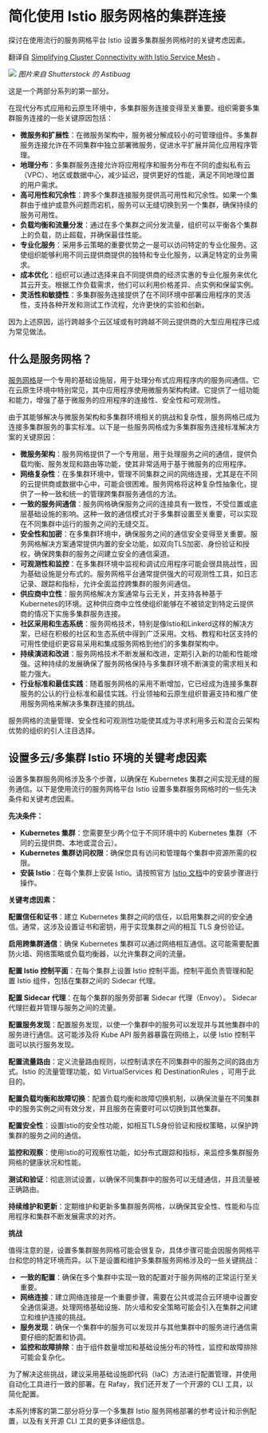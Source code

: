 # 简化使用 Istio 服务网格的集群连接

探讨在使用流行的服务网格平台 Istio 设置多集群服务网格时的关键考虑因素。

翻译自 [Simplifying Cluster Connectivity with Istio Service Mesh](https://thenewstack.io/simplifying-cluster-connectivity-with-istio-service-mesh/) 。

![](https://cdn.thenewstack.io/media/2023/08/bb70725b-clusters-1024x607.jpg)
*图片来自 Shutterstock 的 Astibuag*

这是一个两部分系列的第一部分。

在现代分布式应用和云原生环境中，多集群服务连接变得至关重要。组织需要多集群服务连接的一些关键原因包括：

- **微服务和扩展性**：在微服务架构中，服务被分解成较小的可管理组件。多集群服务连接允许在不同集群中独立部署微服务，促进水平扩展并简化应用程序管理。
- **地理分布**：多集群服务连接允许将应用程序和服务分布在不同的虚拟私有云（VPC）、地区或数据中心，减少延迟，提供更好的性能，满足不同地理位置的用户需求。
- **高可用性和冗余性**：跨多个集群连接服务提供高可用性和冗余性。如果一个集群由于维护或意外问题而宕机，服务可以无缝切换到另一个集群，确保持续的服务可用性。
- **负载均衡和流量分发**：通过在多个集群之间分发流量，组织可以平衡各个集群上的负载，防止超载，并确保最佳性能。
- **专业化服务**：采用多云策略的重要优势之一是可以访问特定的专业化服务。这使组织能够利用不同云提供商提供的独特和专业化服务，以满足特定的业务需求。
- **成本优化**：组织可以通过选择来自不同提供商的经济实惠的专业化服务来优化其云开支。根据工作负载需求，他们可以利用价格差异、点实例和保留实例。
- **灵活性和敏捷性**：多集群服务连接提供了在不同环境中部署应用程序的灵活性，支持各种开发和测试工作流程，允许更快的实验和创新。

因为上述原因，运行跨越多个云区域或有时跨越不同云提供商的大型应用程序已成为常见做法。

## 什么是服务网格？

[服务网格](https://thenewstack.io/kubernetes-1-28-accommodates-the-service-mesh-sudden-outages/)是一个专用的基础设施层，用于处理分布式应用程序内的服务间通信。它在云原生环境中特别常见，其中应用程序使用微服务架构构建。它提供了一组功能和能力，增强了基于微服务的应用程序的连接性、安全性和可观测性。

由于其能够解决与微服务架构和多集群环境相关的挑战和复杂性，服务网格已成为连接多集群服务的事实标准。以下是一些服务网格成为多集群服务连接标准解决方案的关键原因：

- **微服务架构**：服务网格提供了一个专用层，用于处理服务之间的通信，提供负载均衡、服务发现和路由等功能，使其非常适用于基于微服务的应用程序。
- **网络复杂性**：在多集群环境中，管理不同集群之间的网络连接，尤其是在不同的云提供商或数据中心中，可能会很困难。服务网格将这种复杂性抽象化，提供了一种一致和统一的管理跨集群服务通信的方法。
- **一致的服务间通信**：服务网格确保服务之间的连接具有一致性，不受位置或底层基础设施的影响。这种一致的通信模式对于多集群设置至关重要，可以实现在不同集群中运行的服务之间的无缝交互。
- **安全性和加密**：在多集群环境中，确保服务之间的通信安全变得至关重要。服务网格解决方案通常提供内置的安全功能，如双向TLS加密、身份验证和授权，确保跨集群的服务之间建立安全的通信渠道。
- **可观测性和监控**：在多集群环境中监视和调试应用程序可能会很具挑战性，因为基础设施是分布式的。服务网格平台通常提供强大的可观测性工具，如日志记录、跟踪和指标，允许全面监控跨集群的服务间通信。
- **供应商中立性**：服务网格解决方案通常与云无关，并支持各种基于Kubernetes的环境。这种供应商中立性使组织能够在不被锁定到特定云提供商的情况下实施多集群服务连接。
- **社区采用和生态系统**：服务网格技术，特别是像Istio和Linkerd这样的解决方案，已经在积极的社区和生态系统中得到广泛采用。文档、教程和社区支持的可用性使组织更容易采用和集成服务网格到他们的多集群架构中。
- **持续演进和改进**：服务网格技术不断发展和改进，定期引入新的功能和性能增强。这种持续的发展确保了服务网格保持与多集群环境不断演变的需求相关和能力强大。
- **行业标准和最佳实践**：随着服务网格的采用不断增加，它已经成为连接多集群服务的公认的行业标准和最佳实践。行业领袖和云原生组织普遍支持和推广使用服务网格来解决多集群连接的挑战。

服务网格的流量管理、安全性和可观测性功能使其成为寻求利用多云和混合云架构优势的组织的引人注目选择。

## 设置多云/多集群 Istio 环境的关键考虑因素

设置多集群服务网格涉及多个步骤，以确保在 Kubernetes 集群之间实现无缝的服务通信。以下是使用流行的服务网格平台 Istio 设置多集群服务网格时的一些先决条件和关键考虑因素。

**先决条件：**

- **Kubernetes 集群**：您需要至少两个位于不同环境中的 Kubernetes 集群（不同的云提供商、本地或混合云）。
- **Kubernetes 集群访问权限**：确保您具有访问和管理每个集群中资源所需的权限。
- **安装 Istio**：在每个集群上安装 Istio。请按照官方 [Istio 文档](https://istio.io/latest/docs/setup/install/)中的安装步骤进行操作。

**关键考虑因素：**

**配置信任和证书**：建立 Kubernetes 集群之间的信任，以启用集群之间的安全通信。通常，这涉及设置证书和密钥，用于实现集群之间的相互 TLS 身份验证。

**启用跨集群通信**：确保 Kubernetes 集群可以通过网络相互通信。这可能需要配置防火墙、网络策略或负载均衡器，以允许集群之间的流量。

**配置 Istio 控制平面**：在每个集群上设置 Istio 控制平面。控制平面负责管理和配置 Istio 组件，包括在集群之间的 Sidecar 代理。

**配置 Sidecar 代理**：在每个集群的服务旁部署 Sidecar 代理（Envoy）。 Sidecar 代理拦截并管理与服务之间的流量。

**配置服务发现**：配置服务发现，以使一个集群中的服务可以发现并与其他集群中的服务进行通信。这可能涉及将 Kube API 服务器暴露在网络上，以便 Istio 控制平面可以执行服务发现。

**配置流量路由**：定义流量路由规则，以控制请求在不同集群中的服务之间的路由方式。Istio 的流量管理功能，如 VirtualServices 和 DestinationRules ，可用于此目的。

**配置负载均衡和故障切换**：配置负载均衡和故障切换机制，以确保流量在不同集群中的服务实例之间有效分发，并且服务在需要时可以切换到其他集群。

**配置安全性**：设置Istio的安全性功能，如相互TLS身份验证和授权策略，以保护跨集群的服务之间的通信。

**监控和观察**：使用Istio的可观察性功能，如分布式跟踪和指标，来监控多集群服务网格的健康状况和性能。

**测试和验证**：彻底测试设置，以确保不同集群中的服务可以无缝通信，并且流量被正确路由。

**持续维护和更新**：定期维护和更新多集群服务网格，以确保其安全性、性能和与应用程序和集群不断发展需求的对齐。

**挑战**

值得注意的是，设置多集群服务网格可能会很复杂，具体步骤可能会因服务网格平台和您的特定环境而异。以下是设置和维护多集群服务网格涉及的一些关键挑战：

- **一致的配置**：确保在多个集群中实现一致的配置对于服务网格的正常运行至关重要。
- **网络连接**：建立网络连接是一个重要步骤，需要在公共或混合云环境中设置安全通信渠道。处理网络基础设施、防火墙和安全策略可能会引入在集群之间建立和维护连接的挑战。
- **服务发现**：确保一个集群中的服务可以发现并与其他集群中的服务进行通信需要仔细的配置和协调。
- **监控和故障排除**：由于组件数量增加和基础设施分布的特性，监控和故障排除可能会复杂化。

为了解决这些挑战，建议采用基础设施即代码（IaC）方法进行配置管理，并使用自动化工具进行一致的部署。在 Rafay，我们还开发了一个开源的 CLI 工具，以简化配置。

本系列博客的第二部分将分享一个多集群 Istio 服务网格部署的参考设计和示例配置，以及有关开源 CLI 工具的更多详细信息。
